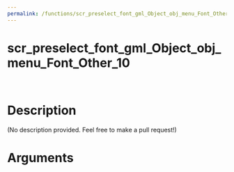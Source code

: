 ```yaml
---
permalink: /functions/scr_preselect_font_gml_Object_obj_menu_Font_Other_10
---
```

# scr_preselect_font_gml_Object_obj_menu_Font_Other_10  
&nbsp;  
# Description  
(No description provided. Feel free to make a pull request!) 
&nbsp;  
# Arguments



